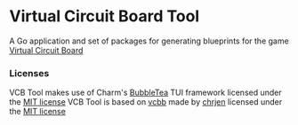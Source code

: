 # Virtual Circuit Board Tool
A Go application and set of packages for generating blueprints for the game [Virtual Circuit Board](https://virtualcircuitboard.com)

### Licenses
VCB Tool makes use of Charm's [BubbleTea](https://github.com/charmbracelet/bubbletea) TUI framework licensed under the [MIT license](https://github.com/charmbracelet/bubbletea/blob/master/LICENSE)
VCB Tool is based on [vcbb](github.com/chrjen/vcbb) made by [chrjen](github.com/chrjen) licensed under the [MIT license](github.com/chrjen/vcbb/blob/main/LICENSE)
